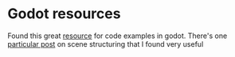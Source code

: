 
# Godot resources

Found this great [resource](https://kidscancode.org/) for code examples in godot. There's one [particular post](https://kidscancode.org/godot_recipes/basics/node_communication/) on scene structuring that I found very useful

